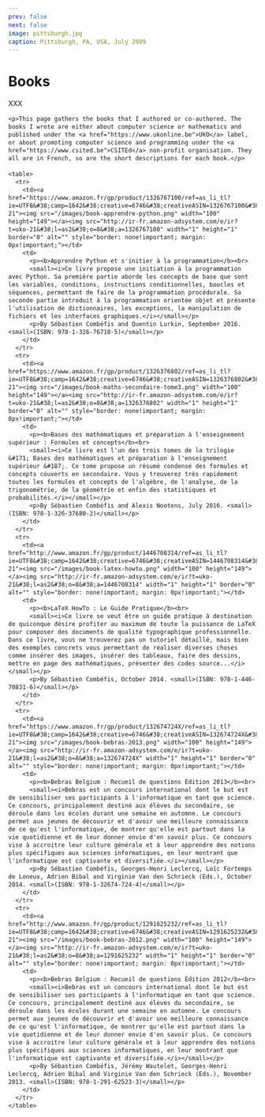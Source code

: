 ```yaml
---
prev: false
next: false
image: pittsburgh.jpg
caption: Pittsburgh, PA, USA, July 2009
---
```


# Books

XXX

    <p>This page gathers the books that I authored or co-authored. The books I wrote are either about computer science or mathematics and published under the <a href="https://www.ukonline.be">UKO</a> label, or about promoting computer science and programming under the <a href="https://www.csited.be">CSITEd</a> non-profit organisation. They all are in French, so are the short descriptions for each book.</p>

    <table>
      <tr>
        <td><a href="https://www.amazon.fr/gp/product/1326767100/ref=as_li_tl?ie=UTF8&#38;camp=1642&#38;creative=6746&#38;creativeASIN=1326767100&#38;linkCode=as2&#38;tag=uko-21"><img src="/images/book-apprendre-python.png" width="100" height="149"></a><img src="http://ir-fr.amazon-adsystem.com/e/ir?t=uko-21&#38;l=as2&#38;o=8&#38;a=1326767100" width="1" height="1" border="0" alt="" style="border: none!important; margin: 0px!important;"></td>
        <td>
          <p><b>Apprendre Python et s'initier à la programmation</b><br>
          <small><i>Ce livre propose une initiation à la programmation avec Python. Sa première partie aborde les concepts de base que sont les variables, conditions, instructions conditionnelles, boucles et séquences, permettant de faire de la programmation procédurale. Sa seconde partie introduit à la programmation orientée objet et présente l'utilisation de dictionnaires, les exceptions, la manipulation de fichiers et les interfaces graphiques.</i></small></p>
          <p>By Sébastien Combéfis and Quentin Lurkin, September 2016. <small>(ISBN: 978-1-326-76710-5)</small></p>
        </td>
      </tr>
      <tr>
        <td><a href="https://www.amazon.fr/gp/product/1326376802/ref=as_li_tl?ie=UTF8&#38;camp=1642&#38;creative=6746&#38;creativeASIN=1326376802&#38;linkCode=as2&#38;tag=uko-21"><img src="/images/book-maths-secondaire-tome3.png" width="100" height="149"></a><img src="http://ir-fr.amazon-adsystem.com/e/ir?t=uko-21&#38;l=as2&#38;o=8&#38;a=1326376802" width="1" height="1" border="0" alt="" style="border: none!important; margin: 0px!important;"></td>
        <td>
          <p><b>Bases des mathématiques et préparation à l'enseignement supérieur : Formules et concepts</b><br>
          <small><i>Ce livre est l'un des trois tomes de la trilogie &#171; Bases des mathématiques et préparation à l'enseignement supérieur &#187;. Ce tome propose un résumé condensé des formules et concepts couverts en secondaire. Vous y trouverez très rapidement toutes les formules et concepts de l'algèbre, de l'analyse, de la trigonométrie, de la géométrie et enfin des statistiques et probabilités.</i></small></p>
          <p>By Sébastien Combéfis and Alexis Nootens, July 2016. <small>(ISBN: 978-1-326-37680-2)</small></p>
        </td>
      </tr>
      <tr>
        <td><a href="http://www.amazon.fr/gp/product/1446708314/ref=as_li_tl?ie=UTF8&#38;camp=1642&#38;creative=6746&#38;creativeASIN=1446708314&#38;linkCode=as2&#38;tag=uko-21"><img src="/images/book-latex-howto.png" width="100" height="149"></a><img src="http://ir-fr.amazon-adsystem.com/e/ir?t=uko-21&#38;l=as2&#38;o=8&#38;a=1446708314" width="1" height="1" border="0" alt="" style="border: none!important; margin: 0px!important;"></td>
        <td>
          <p><b>LaTeX HowTo : Le Guide Pratique</b><br>
          <small><i>Ce livre se veut être un guide pratique à destination de quiconque désire profiter au maximum de toute la puissance de LaTeX pour composer des documents de qualité typographique professionnelle. Dans ce livre, vous ne trouverez pas un tutoriel détaillé, mais bien des exemples concrets vous permettant de réaliser diverses choses comme insérer des images, insérer des tableaux, faire des dessins, mettre en page des mathématiques, présenter des codes source...</i></small></p>
          <p>By Sébastien Combéfis, October 2014. <small>(ISBN: 978-1-446-70831-6)</small></p>
        </td>
      </tr>
      <tr>
        <td><a href="https://www.amazon.fr/gp/product/132674724X/ref=as_li_tl?ie=UTF8&#38;camp=1642&#38;creative=6746&#38;creativeASIN=132674724X&#38;linkCode=as2&#38;tag=uko-21"><img src="/images/book-bebras-2013.png" width="100" height="149"></a><img src="http://ir-fr.amazon-adsystem.com/e/ir?t=uko-21&#38;l=as2&#38;o=8&#38;a=132674724X" width="1" height="1" border="0" alt="" style="border: none!important; margin: 0px!important;"></td>
        <td>
          <p><b>Bebras Belgium : Recueil de questions Édition 2013</b><br>
          <small><i>Bebras est un concours international dont le but est de sensibiliser ses participants à l'informatique en tant que science. Ce concours, principalement destiné aux élèves du secondaire, se déroule dans les écoles durant une semaine en automne. Le concours permet aux jeunes de découvrir et d'avoir une meilleure connaissance de ce qu'est l'informatique, de montrer qu'elle est partout dans la vie quotidienne et de leur donner envie d'en savoir plus. Ce concours vise à accroitre leur culture générale et à leur apprendre des notions plus spécifiques aux sciences informatiques, en leur montrant que l'informatique est captivante et diversifiée.</i></small></p>
          <p>By Sébastien Combéfis, Georges-Henri Leclercq, Loïc Fortemps de Loneux, Adrien Bibal and Virginie Van den Schrieck (Eds.), October 2014. <small>(ISBN: 978-1-32674-724-4)</small></p>
        </td>
      </tr>
      <tr>
        <td><a href="http://www.amazon.fr/gp/product/1291625232/ref=as_li_tl?ie=UTF8&#38;camp=1642&#38;creative=6746&#38;creativeASIN=1291625232&#38;linkCode=as2&#38;tag=uko-21"><img src="/images/book-bebras-2012.png" width="100" height="149"></a><img src="http://ir-fr.amazon-adsystem.com/e/ir?t=uko-21&#38;l=as2&#38;o=8&#38;a=1291625232" width="1" height="1" border="0" alt="" style="border: none!important; margin: 0px!important;"></td>
        <td>
          <p><b>Bebras Belgium : Recueil de questions Édition 2012</b><br>
          <small><i>Bebras est un concours international dont le but est de sensibiliser ses participants à l'informatique en tant que science. Ce concours, principalement destiné aux élèves du secondaire, se déroule dans les écoles durant une semaine en automne. Le concours permet aux jeunes de découvrir et d'avoir une meilleure connaissance de ce qu'est l'informatique, de montrer qu'elle est partout dans la vie quotidienne et de leur donner envie d'en savoir plus. Ce concours vise à accroitre leur culture générale et à leur apprendre des notions plus spécifiques aux sciences informatiques, en leur montrant que l'informatique est captivante et diversifiée.</i></small></p>
          <p>By Sébastien Combéfis, Jérémy Wautelet, Georges-Henri Leclercq, Adrien Bibal and Virginie Van den Schrieck (Eds.), November 2013. <small>(ISBN: 978-1-291-62523-3)</small></p>
        </td>
      </tr>
    </table>
